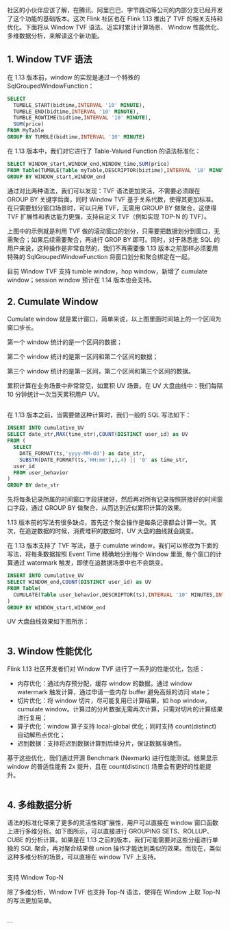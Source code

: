 
社区的小伙伴应该了解，在腾讯、阿里巴巴、字节跳动等公司的内部分支已经开发了这个功能的基础版本。这次 Flink 社区也在 Flink 1.13 推出了 TVF 的相关支持和优化。下面将从 Window TVF 语法、近实时累计计算场景、 Window 性能优化、多维数据分析，来解读这个新功能。

## 1. Window TVF 语法

在 1.13 版本前，window 的实现是通过一个特殊的 SqlGroupedWindowFunction：
```sql
SELECT
  TUMBLE_START(bidtime,INTERVAL '10' MINUTE),
  TUMBLE_END(bidtime,INTERVAL '10' MINUTE),
  TUMBLE_ROWTIME(bidtime,INTERVAL '10' MINUTE),
  SUM(price)
FROM MyTable
GROUP BY TUMBLE(bidtime,INTERVAL '10' MINUTE)
```
在 1.13 版本中，我们对它进行了 Table-Valued Function 的语法标准化：
```sql
SELECT WINDOW_start,WINDOW_end,WINDOW_time,SUM(price)
FROM Table(TUMBLE(Table myTable,DESCRIPTOR(biztime),INTERVAL '10' MINUTE))
GROUP BY WINDOW_start,WINDOW_end
```
通过对比两种语法，我们可以发现：TVF 语法更加灵活，不需要必须跟在 GROUP BY 关键字后面，同时 Window TVF 基于关系代数，使得其更加标准。在只需要划分窗口场景时，可以只用 TVF，无需用 GROUP BY 做聚合，这使得 TVF 扩展性和表达能力更强，支持自定义 TVF（例如实现 TOP-N 的 TVF）。



上图中的示例就是利用 TVF 做的滚动窗口的划分，只需要把数据划分到窗口，无需聚合；如果后续需要聚合，再进行 GROP BY 即可。同时，对于熟悉批 SQL 的用户来说，这种操作是非常自然的，我们不再需要像 1.13 版本之前那样必须要用特殊的 SqlGroupedWindowFunction 将窗口划分和聚合绑定在一起。


目前 Window TVF 支持 tumble window，hop window，新增了 cumulate window；session window 预计在 1.14 版本也会支持。

## 2. Cumulate Window

Cumulate window 就是累计窗口，简单来说，以上图里面时间轴上的一个区间为窗口步长。

第一个 window 统计的是一个区间的数据；


第二个 window 统计的是第一区间和第二个区间的数据；


第三个 window 统计的是第一区间，第二个区间和第三个区间的数据。


累积计算在业务场景中非常常见，如累积 UV 场景。在 UV 大盘曲线中：我们每隔 10 分钟统计一次当天累积用户 UV。

![]()

在 1.13 版本之前，当需要做这种计算时，我们一般的 SQL 写法如下：
```sql
INSERT INTO cumulative_UV
SELECT date_str,MAX(time_str),COUNT(DISTINCT user_id) as UV
FROM (
  SELECT
    DATE_FORMAT(ts,'yyyy-MM-dd') as date_str,
    SUBSTR(DATE_FORMAT(ts,'HH:mm'),1,4) || '0' as time_str,
  user_id
  FROM user_behavior
)
GROUP BY date_str
```
先将每条记录所属的时间窗口字段拼接好，然后再对所有记录按照拼接好的时间窗口字段，通过 GROUP BY 做聚合，从而达到近似累积计算的效果。

1.13 版本前的写法有很多缺点，首先这个聚合操作是每条记录都会计算一次。其次，在追逆数据的时候，消费堆积的数据时，UV 大盘的曲线就会跳变。


在 1.13 版本支持了 TVF 写法，基于 cumulate window，我们可以修改为下面的写法，将每条数据按照 Event Time 精确地分到每个 Window 里面, 每个窗口的计算通过 watermark 触发，即使在追数据场景中也不会跳变。

```sql
INSERT INTO cumulative_UV
SELECT WINDOW_end,COUNT(DISTINCT user_id) as UV
FROM Table(
  CUMULATE(Table user_behavior,DESCRIPTOR(ts),INTERVAL '10' MINUTES,INTERVAL '1' DAY))
)
GROUP BY WINDOW_start,WINDOW_end
```
UV 大盘曲线效果如下图所示：

![]()

## 3. Window 性能优化

Flink 1.13 社区开发者们对 Window TVF 进行了一系列的性能优化，包括：
- 内存优化：通过内存预分配，缓存 window 的数据，通过 window watermark 触发计算，通过申请一些内存 buffer 避免高频的访问 state；
- 切片优化：将 window 切片，尽可能复用已计算结果，如 hop window，cumulate window。计算过的分片数据无需再次计算，只需对切片的计算结果进行复用；
- 算子优化：window 算子支持 local-global 优化；同时支持 count(distinct) 自动解热点优化；
- 迟到数据：支持将迟到数据计算到后续分片，保证数据准确性。

基于这些优化，我们通过开源 Benchmark (Nexmark) 进行性能测试。结果显示 window 的普适性能有 2x 提升，且在 count(distinct) 场景会有更好的性能提升。

![]()

## 4. 多维数据分析

语法的标准化带来了更多的灵活性和扩展性，用户可以直接在 window 窗口函数上进行多维分析。如下图所示，可以直接进行 GROUPING SETS、ROLLUP、CUBE 的分析计算。如果是在 1.13 之前的版本，我们可能需要对这些分组进行单独的 SQL 聚合，再对聚合结果做 union 操作才能达到类似的效果。而现在，类似这种多维分析的场景，可以直接在 window TVF 上支持。

![]()

支持 Window Top-N

除了多维分析，Window TVF 也支持 Top-N 语法，使得在 Window 上取 Top-N 的写法更加简单。

![]()

...
